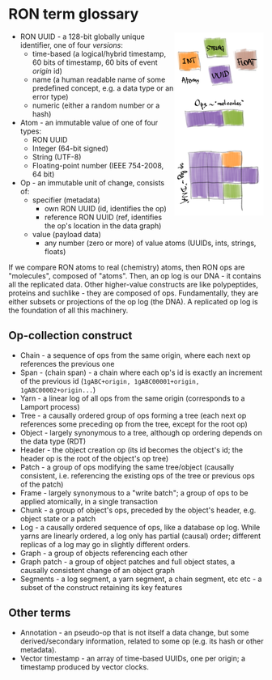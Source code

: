 # RON term glossary

<a href="dna.png"><img style="float: right; width: 35%;" src="dna.png"></a>

* RON UUID - a 128-bit globally unique identifier, one of four *versions*:
    * time-based (a logical/hybrid timestamp, 60 bits of timestamp, 60 bits of event *origin* id)
    * name (a human readable name of some predefined concept, e.g. a data type or an error type)
    * numeric (either a random number or a hash)
* Atom - an immutable value of one of four types:
    * RON UUID
    * Integer (64-bit signed)
    * String (UTF-8)
    * Floating-point number (IEEE 754-2008, 64 bit)
* Op - an immutable unit of change, consists of:
    * specifier (metadata)
        * own RON UUID (id, identifies the op)
        * reference RON UUID (ref, identifies the op's location in the data graph)
    * value (payload data)
        * any number (zero or more) of value atoms (UUIDs, ints, strings, floats)

If we compare RON atoms to real (chemistry) atoms, then RON ops are "molecules", composed of "atoms".
Then, an op log is our DNA - it contains all the replicated data.
Other higher-value constructs are like polypeptides, proteins and suchlike - they are composed of ops.
Fundamentally, they are either subsets or projections of the op log (the DNA).
A replicated op log is the foundation of all this machinery.

## Op-collection construct

* Chain - a sequence of ops from the same origin, where each next op references the previous one
* Span - (chain span) - a chain where each op's id is exactly an increment of the previous id (`1gABC+origin, 1gABC00001+origin, 1gABC00002+origin...`)
* Yarn - a linear log of all ops from the same origin (corresponds to a Lamport process)
* Tree - a causally ordered group of ops forming a tree (each next op references some preceding op from the tree, except for the root op)
* Object - largely synonymous to a tree, although op ordering depends on the data type (RDT)
* Header - the object creation op (its id becomes the object's id; the header op is the root of the object's op tree)
* Patch - a group of ops modifying the same tree/object (causally consistent, i.e. referencing the existing ops of the tree or previous ops of the patch)
* Frame - largely synonymous to a "write batch"; a group of ops to be applied atomically, in a single transaction
* Chunk - a group of object's ops, preceded by the object's header, e.g. object state or a patch
* Log - a causally ordered sequence of ops, like a database op log. While yarns are linearly ordered, a log only has partial (causal) order; different replicas of a log may go in slightly different orders.
* Graph - a group of objects referencing each other
* Graph patch - a group of object patches and full object states, a causally consistent change of an object graph
* Segments - a log segment, a yarn segment, a chain segment, etc etc - a subset of the construct retaining its key features

## Other terms

* Annotation - an pseudo-op that is not itself a data change, but some derived/secondary information, related to some op (e.g. its hash or other metadata).
* Vector timestamp - an array of time-based UUIDs, one per origin; a timestamp produced by vector clocks. 
